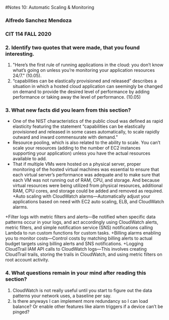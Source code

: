 #Notes 10: Automatic Scaling & Monitoring
### Alfredo Sanchez Mendoza
### CIT 114 FALL 2020

### 2. Identify two quotes that were made, that you found interesting.
1. "Here’s the first rule of running applications in the cloud: you don’t know what’s going on unless you’re monitoring your application resources 24/7." (10.05). <br/>
2. “capabilities can be elastically provisioned and released” describes a situation in which a hosted cloud application can seemingly be changed on demand to provide the desired level of performance by adding performance or taking away the level of performance. (10.05) <br/>

### 3. What new facts did you learn from this section?
+ One of the NIST characteristics of the public cloud was defined as rapid elasticity featuring the statement “capabilities can be elastically provisioned and released in some cases automatically, to scale rapidly outward and inward commensurate with demand.”
+  Resource pooling, which is also related to the ability to scale. You can’t scale your resources (adding to the number of EC2 instances supporting your application) unless you have the actual resources available to add.
+ That if multiple VMs were hosted on a physical server, proper monitoring of the hosted virtual machines was essential to ensure that each virtual server’s performance was adequate and to make sure that each VM was not running out of RAM, CPU, and storage. And because virtual resources were being utilized from physical resources, additional RAM, CPU cores, and storage could be added and removed as required.
+Auto scaling with CloudWatch alarms—Automatically adjust your applications based on need with EC2 auto scaling, ELB, and CloudWatch alarms.

+Filter logs with metric filters and alerts—Be notified when specific data patterns occur in your logs, and act accordingly using CloudWatch alerts, metric filters, and simple notification service (SNS) notifications calling Lambda to run custom functions for custom tasks.
+Billing alarms enabling you to monitor costs—Control costs by matching billing alerts to actual budget targets using billing alerts and SNS notifications.
+Logging CloudTrail IAM API calls to CloudWatch logs—This involves creating CloudTrail trails, storing the trails in CloudWatch, and using metric filters on root account activity.

### 4. What questions remain in your mind after reading this section?
1. CloudWatch is not really useful until you start to figure out the data patterns your network uses, a baseline per say. <br/>
2. Is there anyways I can implement more redundancy so I can load balance? Or enable other features like alarm triggers if a device can’t be pinged? <br/>
